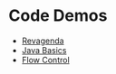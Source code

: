 # Code Demos
 - [Revagenda](./Revagenda/)
 - [Java Basics](./first-java-demo/)
 - [Flow Control](./flow-control/)

